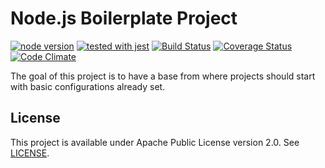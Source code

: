 # Node.js Boilerplate Project
[![node version][node-image]][node-url]
[![tested with jest](https://img.shields.io/badge/tested_with-jest-99424f.svg)](https://github.com/facebook/jest)
[![Build Status](https://travis-ci.org/vitorsalgado/nodejs-bootstrap.svg?branch=master)](https://travis-ci.org/vitorsalgado/nodejs-bootstrap) 
[![Coverage Status](https://coveralls.io/repos/github/vitorsalgado/nodejs-bootstrap/badge.svg?branch=master)](https://coveralls.io/github/vitorsalgado/nodejs-bootstrap?branch=master)
[![Code Climate](https://codeclimate.com/github/vitorsalgado/nodejs-bootstrap/badges/gpa.svg)](https://codeclimate.com/github/vitorsalgado/nodejs-bootstrap)

[node-image]: https://img.shields.io/badge/node.js-%3E=_8.9.1-green.svg?style=flat-square
[node-url]: https://nodejs.org/download/release/v8.9.1/

The goal of this project is to have a base from where projects should start with basic configurations already set.  

## License
This project is available under Apache Public License version 2.0. See [LICENSE](LICENSE).